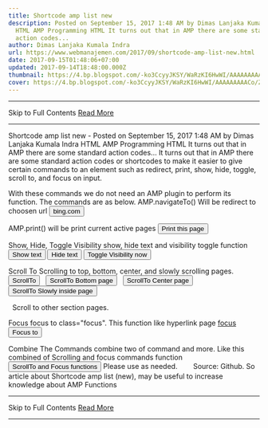 ```yaml
---
title: Shortcode amp list new
description: Posted on September 15, 2017 1:48 AM by Dimas Lanjaka Kumala Indra
  HTML AMP Programming HTML It turns out that in AMP there are some standard
  action codes...
author: Dimas Lanjaka Kumala Indra
url: https://www.webmanajemen.com/2017/09/shortcode-amp-list-new.html
date: 2017-09-15T01:48:06+07:00
updated: 2017-09-14T18:48:00.000Z
thumbnail: https://4.bp.blogspot.com/-ko3CcyyJKSY/WaRzKI6HwWI/AAAAAAAAACo/ZusaTqvFcJA-hjqVsLk9jArt00QUPbYwwCLcBGAs/s320/shortcode.jpg
cover: https://4.bp.blogspot.com/-ko3CcyyJKSY/WaRzKI6HwWI/AAAAAAAAACo/ZusaTqvFcJA-hjqVsLk9jArt00QUPbYwwCLcBGAs/s320/shortcode.jpg
---
```


<hr/> Skip to Full Contents <a href="https://www.webmanajemen.com/2017/09/shortcode-amp-list-new.html" rel="follow" class="button" id="read-more">Read More</a> <hr/> Shortcode amp list new - Posted on September 15, 2017 1:48 AM by Dimas Lanjaka Kumala Indra HTML AMP Programming HTML It turns out that in AMP there are some standard action codes... It turns out that in AMP there are some standard action codes or shortcodes to make it easier to give certain commands to an element such as redirect, print, show, hide, toggle, scroll to, and focus on input.  

With these commands we do not need an AMP plugin to perform its function.   The commands are as below.
AMP.navigateTo()
Will be redirect to choosen url
<button on="tap:AMP.navigateTo(url='http://bing.com')">bing.com</button>

AMP.print()
will be print current active pages
<button on="tap:AMP.print">Print this page</button>

Show, Hide, Toggle Visibility
show, hide text and visibility toggle function
<button on="tap:normal-element.show">Show text</button>
<button on="tap:normal-element.hide">Hide text</button>
<button on="tap:normal-element.toggleVisibility">Toggle Visibility now</button>
<div id="normal-element" hidden>
  I was initially hidden. Succedeed
</div>

Scroll To
Scrolling to top, bottom, center, and slowly scrolling pages. 
  <button on="tap:normal-element2.scrollTo">ScrollTo</button>
  <button on="tap:normal-element2.scrollTo('position' = 'bottom')">ScrollTo Bottom page</button>
  <button on="tap:normal-element2.scrollTo('position' = 'center')">ScrollTo Center page</button>
  <button on="tap:normal-element2.scrollTo('duration' = 5000)">ScrollTo Slowly inside page</button>
<div id="normal-element2">
  Scroll to other section pages.
</div>

Focus
focus to class="focus". This function like hyperlink page <a href=".focus">focus</a>
<button on="tap:input-element.focus">Focus to</button>

Combine The Commands
combine two of command and more. Like this combined of Scrolling and focus commands function
<button on="tap:normal-element2.scrollTo('position' = 'center'), input-element.focus">ScrollTo and Focus functions</button>
Please use as needed.
       Source: Github. 
So article about Shortcode amp list (new), may be useful to increase knowledge about AMP Functions <hr/> Skip to Full Contents <a href="https://www.webmanajemen.com/2017/09/shortcode-amp-list-new.html" rel="follow" class="button" id="read-more">Read More</a> <hr/>